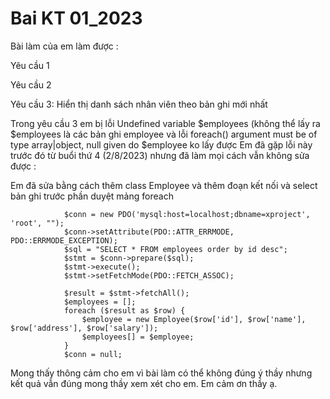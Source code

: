 # Bai KT 01_2023

Bài làm của em làm được : 

Yêu cầu 1

Yêu cầu 2
 
Yêu cầu 3:
Hiển thị danh sách nhân viên theo bản ghi mới nhất 

Trong yêu cầu 3 em bị lỗi 
  Undefined variable $employees (không thể lấy ra $employees là các bản ghi employee 
  và lỗi foreach() argument must be of type array|object, null given  do $employee ko lấy được
  Em đã gặp lỗi này trước đó từ buổi thứ 4 (2/8/2023) nhưng đã làm mọi cách vẫn không sửa được :

Em đã sửa bằng cách thêm class Employee và thêm đoạn kết nối và select bản ghi trước phần duyệt mảng foreach 
               
                $conn = new PDO('mysql:host=localhost;dbname=xproject', 'root', "");
                $conn->setAttribute(PDO::ATTR_ERRMODE, PDO::ERRMODE_EXCEPTION);
                $sql = "SELECT * FROM employees order by id desc";
                $stmt = $conn->prepare($sql);
                $stmt->execute();
                $stmt->setFetchMode(PDO::FETCH_ASSOC);

                $result = $stmt->fetchAll();
                $employees = [];
                foreach ($result as $row) {
                    $employee = new Employee($row['id'], $row['name'], $row['address'], $row['salary']);
                    $employees[] = $employee;
                }
                $conn = null;
Mong thấy thông cảm cho em vì bài làm có thể không đúng ý thầy nhưng kết quả vẫn đúng mong thầy xem xét cho em.
Em cảm ơn thầy ạ.
